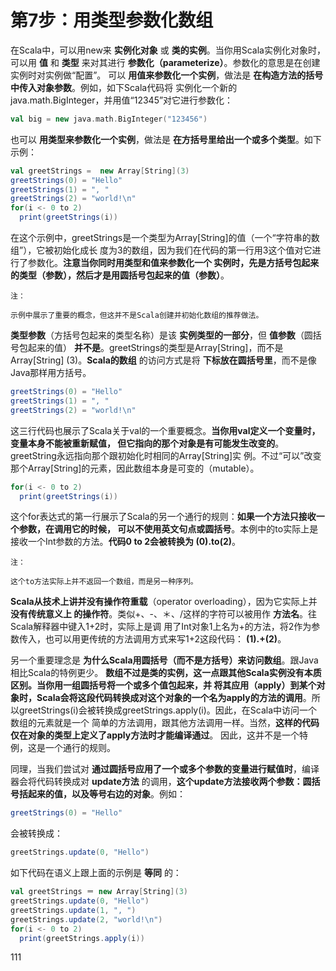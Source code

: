 第7步：用类型参数化数组
================================================================================
在Scala中，可以用new来 **实例化对象** 或 **类的实例**。当你用Scala实例化对象时，可以用 **值**
和 **类型** 来对其进行 **参数化（parameterize）**。参数化的意思是在创建实例时对实例做“配置”。
可以 **用值来参数化一个实例**，做法是 **在构造方法的括号中传入对象参数**。例如，如下Scala代码将
实例化一个新的java.math.BigInteger，并用值“12345”对它进行参数化：
```scala
val big = new java.math.BigInteger("123456")
```
也可以 **用类型来参数化一个实例**，做法是 **在方括号里给出一个或多个类型**。如下示例：
```scala
val greetStrings =  new Array[String](3)
greetStrings(0) = "Hello"
greetStrings(1) = ", "
greetStrings(2) = "world!\n"
for(i <- 0 to 2)
  print(greetStrings(i))
```
在这个示例中，greetStrings是一个类型为Array[String]的值（一个“字符串的数组”），它被初始化成长
度为3的数组，因为我们在代码的第一行用3这个值对它进行了参数化。**注意当你同时用类型和值来参数化一个
实例时，先是方括号包起来的类型（参数），然后才是用圆括号包起来的值（参数）**。
```
注：

示例中展示了重要的概念，但这并不是Scala创建并初始化数组的推荐做法。
```
**类型参数**（方括号包起来的类型名称）是该 **实例类型的一部分**，但 **值参数**（圆括号包起来的值）
**并不是**。greetStrings的类型是Array[String]，而不是Array[String] (3)。**Scala的数组**
的访问方式是将 **下标放在圆括号里**，而不是像Java那样用方括号。
```scala
greetStrings(0) = "Hello"
greetStrings(1) = ", "
greetStrings(2) = "world!\n"
```
这三行代码也展示了Scala关于val的一个重要概念。**当你用val定义一个变量时，变量本身不能被重新赋值，
但它指向的那个对象是有可能发生改变的**。greetString永远指向那个跟初始化时相同的Array[String]实
例。不过“可以”改变那个Array[String]的元素，因此数组本身是可变的（mutable）。
```scala
for(i <- 0 to 2)
  print(greetStrings(i))
```
这个for表达式的第一行展示了Scala的另一个通行的规则：**如果一个方法只接收一个参数，在调用它的时候，
可以不使用英文句点或圆括号**。本例中的to实际上是接收一个Int参数的方法。**代码0 to 2会被转换为
(0).to(2)**。
```
注：

这个to方法实际上并不返回一个数组，而是另一种序列。
```
**Scala从技术上讲并没有操作符重载**（operator overloading），因为它实际上并 **没有传统意义上
的操作符**。类似+、-、＊、/这样的字符可以被用作 **方法名**。往Scala解释器中键入1+2时，实际上是调
用了Int对象1上名为+的方法，将2作为参数传入，也可以用更传统的方法调用方式来写1+2这段代码：
**(1).+(2)**。

另一个重要理念是 **为什么Scala用圆括号（而不是方括号）来访问数组**。跟Java相比Scala的特例更少。
**数组不过是类的实例，这一点跟其他Scala实例没有本质区别。当你用一组圆括号将一个或多个值包起来，并
将其应用（apply）到某个对象时，Scala会将这段代码转换成对这个对象的一个名为apply的方法的调用**。所
以greetStrings(i)会被转换成greetStrings.apply(i)。因此，在Scala中访问一个数组的元素就是一个
简单的方法调用，跟其他方法调用一样。当然，**这样的代码仅在对象的类型上定义了apply方法时才能编译通过**。
因此，这并不是一个特例，这是一个通行的规则。

同理，当我们尝试对 **通过圆括号应用了一个或多个参数的变量进行赋值时**，编译器会将代码转换成对
**update方法** 的调用，**这个update方法接收两个参数：圆括号括起来的值，以及等号右边的对象**。例如：
```scala
greetStrings(0) = "Hello"
```
会被转换成：
```scala
greetStrings.update(0, "Hello")
```
如下代码在语义上跟上面的示例是 **等同** 的：
```scala
val greetStrings ＝ new Array[String](3)
greetStrings.update(0, "Hello")
greetStrings.update(1, ", ")
greetStrings.update(2, "world!\n")
for(i <- 0 to 2)
  print(greetStrings.apply(i))
```









































111
